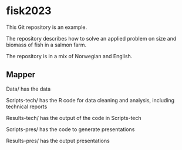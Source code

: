 # fisk2023

This Git repository is an example. 

The repository describes how to solve an applied problem on size and biomass of fish in a salmon farm.

The repository is in a mix of Norwegian and English.


## Mapper

Data/ has the data

Scripts-tech/ has the R code for data cleaning and analysis, including technical reports

Results-tech/ has the output of the code in Scripts-tech

Scripts-pres/ has the code to generate presentations

Results-pres/ has the output presentations


